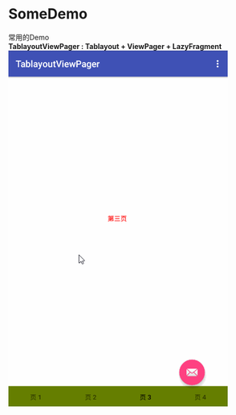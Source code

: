 # SomeDemo
常用的Demo<br>
<b>TablayoutViewPager : Tablayout + ViewPager + LazyFragment</b> <br>
 ![alt text](https://github.com/Chaoxyc/SomeDemo/blob/master/TablayoutViewPager/TablayoutViewPager.gif)
